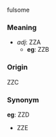 fulsome
### Meaning
+ _adj_: ZZA
    + __eg__: ZZB

### Origin

ZZC

### Synonym

__eg__: ZZD

+ ZZE


